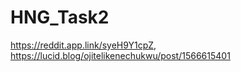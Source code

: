 # HNG_Task2
 https://reddit.app.link/syeH9Y1cpZ, https://lucid.blog/ojitelikenechukwu/post/1566615401
